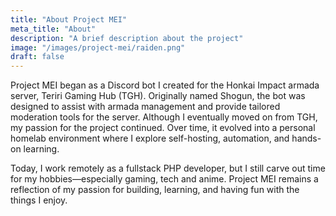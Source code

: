 ```yaml
---
title: "About Project MEI"
meta_title: "About"
description: "A brief description about the project"
image: "/images/project-mei/raiden.png"
draft: false
---
```


Project MEI began as a Discord bot I created for the Honkai Impact armada server, Teriri Gaming Hub (TGH). Originally named Shogun, the bot was designed to assist with armada management and provide tailored moderation tools for the server. Although I eventually moved on from TGH, my passion for the project continued. Over time, it evolved into a personal homelab environment where I explore self-hosting, automation, and hands-on learning.

Today, I work remotely as a fullstack PHP developer, but I still carve out time for my hobbies—especially gaming, tech and anime. Project MEI remains a reflection of my passion for building, learning, and having fun with the things I enjoy.
